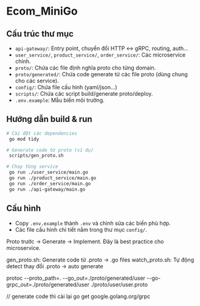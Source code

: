 # Ecom_MiniGo

## Cấu trúc thư mục

- `api-gateway/`: Entry point, chuyển đổi HTTP ↔ gRPC, routing, auth...
- `user_service/`, `product_service/`, `order_service/`: Các microservice chính.
- `proto/`: Chứa các file định nghĩa proto cho từng domain.
- `proto/generated/`: Chứa code generate từ các file proto (dùng chung cho các service).
- `config/`: Chứa file cấu hình (yaml/json...)
- `scripts/`: Chứa các script build/generate proto/deploy.
- `.env.example`: Mẫu biến môi trường.

## Hướng dẫn build & run

```bash
# Cài đặt các dependencies
 go mod tidy

# Generate code từ proto (ví dụ)
 scripts/gen_proto.sh

# Chạy từng service
 go run ./user_service/main.go
 go run ./product_service/main.go
 go run ./order_service/main.go
 go run ./api-gateway/main.go
```

## Cấu hình

- Copy `.env.example` thành `.env` và chỉnh sửa các biến phù hợp.
- Các file cấu hình chi tiết nằm trong thư mục `config/`.

Proto trước → Generate → Implement. Đây là best practice cho microservice.

gen_proto.sh: Generate code từ .proto → .go files
watch_proto.sh: Tự động detect thay đổi .proto → auto generate

protoc --proto_path=. --go_out=./proto/generated/user --go-grpc_out=./proto/generated/user ./proto/user/user.proto

// generate code thì cài lại
go get google.golang.org/grpc
